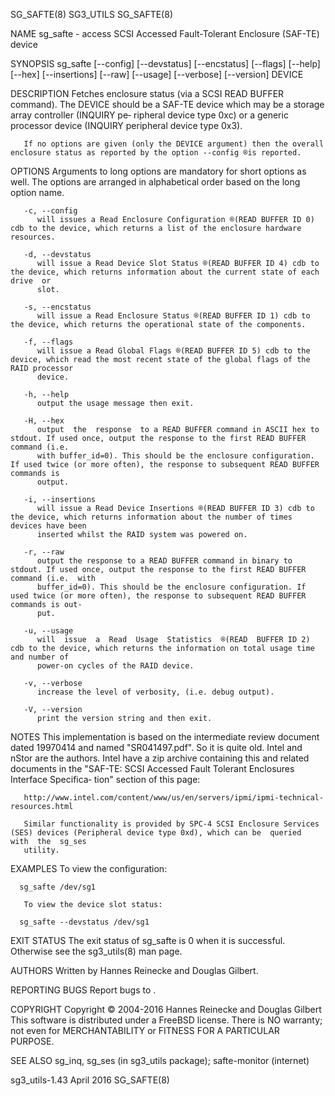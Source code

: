 SG_SAFTE(8)								   SG3_UTILS								   SG_SAFTE(8)

NAME
       sg_safte - access SCSI Accessed Fault-Tolerant Enclosure (SAF-TE) device

SYNOPSIS
       sg_safte [--config] [--devstatus] [--encstatus] [--flags] [--help] [--hex] [--insertions] [--raw] [--usage] [--verbose] [--version] DEVICE

DESCRIPTION
       Fetches	enclosure  status (via a SCSI READ BUFFER command).  The DEVICE should be a SAF-TE device which may be a storage array controller (INQUIRY pe‐
       ripheral device type 0xc) or a generic processor device (INQUIRY peripheral device type 0x3).

       If no options are given (only the DEVICE argument) then the overall enclosure status as reported by the option --config ®is reported.

OPTIONS
       Arguments to long options are mandatory for short options as well.  The options are arranged in alphabetical order based on the long option name.

       -c, --config
	      will issues a Read Enclosure Configuration ®(READ BUFFER ID 0) cdb to the device, which returns a list of the enclosure hardware resources.

       -d, --devstatus
	      will issue a Read Device Slot Status ®(READ BUFFER ID 4) cdb to the device, which returns information about the current state of each  drive  or
	      slot.

       -s, --encstatus
	      will issue a Read Enclosure Status ®(READ BUFFER ID 1) cdb to the device, which returns the operational state of the components.

       -f, --flags
	      will issue a Read Global Flags ®(READ BUFFER ID 5) cdb to the device, which read the most recent state of the global flags of the RAID processor
	      device.

       -h, --help
	      output the usage message then exit.

       -H, --hex
	      output  the  response  to a READ BUFFER command in ASCII hex to stdout. If used once, output the response to the first READ BUFFER command (i.e.
	      with buffer_id=0). This should be the enclosure configuration. If used twice (or more often), the response to subsequent READ BUFFER commands is
	      output.

       -i, --insertions
	      will issue a Read Device Insertions ®(READ BUFFER ID 3) cdb to the device, which returns information about the number of times devices have been
	      inserted whilst the RAID system was powered on.

       -r, --raw
	      output the response to a READ BUFFER command in binary to stdout. If used once, output the response to the first READ BUFFER command (i.e.  with
	      buffer_id=0). This should be the enclosure configuration. If used twice (or more often), the response to subsequent READ BUFFER commands is out‐
	      put.

       -u, --usage
	      will  issue  a  Read  Usage  Statistics  ®(READ  BUFFER ID 2) cdb to the device, which returns the information on total usage time and number of
	      power-on cycles of the RAID device.

       -v, --verbose
	      increase the level of verbosity, (i.e. debug output).

       -V, --version
	      print the version string and then exit.

NOTES
       This implementation is based on the intermediate review document dated 19970414 and named "SR041497.pdf". So it is quite old. Intel and nStor  are  the
       authors.	 Intel	have  a zip archive containing this and related documents in the "SAF-TE: SCSI Accessed Fault Tolerant Enclosures Interface Specifica‐
       tion" section of this page:

       http://www.intel.com/content/www/us/en/servers/ipmi/ipmi-technical-resources.html

       Similar functionality is provided by SPC-4 SCSI Enclosure Services (SES) devices (Peripheral device type 0xd), which can be  queried  with  the	sg_ses
       utility.

EXAMPLES
       To view the configuration:

	  sg_safte /dev/sg1

       To view the device slot status:

	  sg_safte --devstatus /dev/sg1

EXIT STATUS
       The exit status of sg_safte is 0 when it is successful. Otherwise see the sg3_utils(8) man page.

AUTHORS
       Written by Hannes Reinecke and Douglas Gilbert.

REPORTING BUGS
       Report bugs to <dgilbert at interlog dot com>.

COPYRIGHT
       Copyright © 2004-2016 Hannes Reinecke and Douglas Gilbert
       This software is distributed under a FreeBSD license. There is NO warranty; not even for MERCHANTABILITY or FITNESS FOR A PARTICULAR PURPOSE.

SEE ALSO
       sg_inq, sg_ses (in sg3_utils package); safte-monitor (internet)

sg3_utils-1.43								  April 2016								   SG_SAFTE(8)
